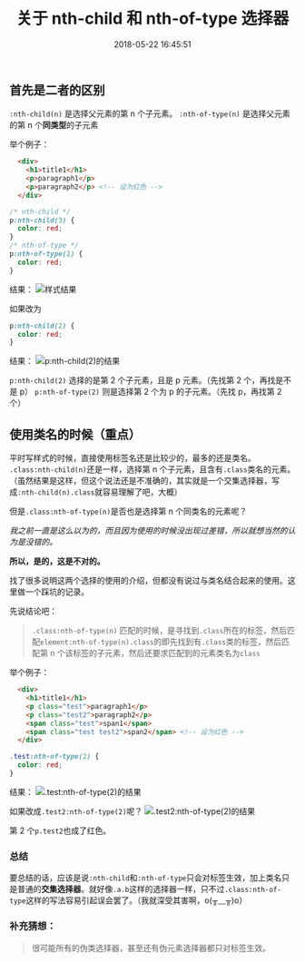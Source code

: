 ﻿---
title: 关于 nth-child 和 nth-of-type 选择器
date: 2018-05-22 16:45:51
keywords: CSS, nth-child, nth-of-type, pseudo class, 伪类选择器
category:
  - CSS
tags:
  - selectors
  - pseudo class
photos:
  - https://miao.su/images/2019/01/13/66652a6.jpg
---

## 首先是二者的区别

`:nth-child(n)` 是选择父元素的第 n 个子元素。
`:nth-of-type(n)` 是选择父元素的第 n 个**同类型**的子元素

举个例子：

```html
  <div>
    <h1>title1</h1>
    <p>paragraph1</p>
    <p>paragraph2</p> <!-- 设为红色 -->
  </div>
```

```css
/* nth-child */
p:nth-child(3) {
  color: red;
}
/* nth-of-type */
p:nth-of-type(2) {
  color: red;
}
```
<!-- more -->
结果：
![样式结果](https://img-blog.csdn.net/2018052216083686?watermark/2/text/aHR0cHM6Ly9ibG9nLmNzZG4ubmV0L21lbmdfc3VpZ2E=/font/5a6L5L2T/fontsize/400/fill/I0JBQkFCMA==/dissolve/70)

如果改为

```css
p:nth-child(2) {
  color: red;
}
```

结果：
![p:nth-child(2)的结果](https://img-blog.csdn.net/20180522161018951?watermark/2/text/aHR0cHM6Ly9ibG9nLmNzZG4ubmV0L21lbmdfc3VpZ2E=/font/5a6L5L2T/fontsize/400/fill/I0JBQkFCMA==/dissolve/70)

`p:nth-child(2)` 选择的是第 2 个子元素，且是 p 元素。（先找第 2 个，再找是不是 p）
`p:nth-of-type(2)` 则是选择第 2 个为 p 的子元素。（先找 p，再找第 2 个）

## 使用类名的时候（重点）

平时写样式的时候，直接使用标签名还是比较少的，最多的还是类名。
`.class:nth-child(n)`还是一样，选择第 n 个子元素，且含有`.class`类名的元素。（虽然结果是这样，但这个说法还是不准确的，其实就是一个交集选择器，写成`:nth-child(n).class`就容易理解了吧，大概）

但是`.class:nth-of-type(n)`是否也是选择第 n 个同类名的元素呢？

_我之前一直是这么以为的，而且因为使用的时候没出现过差错，所以就想当然的认为是没错的。_

**所以，是的，这是不对的。**

找了很多说明这两个选择的使用的介绍，但都没有说过与类名结合起来的使用。这里做一个踩坑的记录。

先说结论吧：

> `.class:nth-of-type(n)` 匹配的时候，是寻找到`.class`所在的标签，然后匹配`element:nth-of-type(n).class`的即先找到有`.class`类的标签，然后匹配第 n 个该标签的子元素，然后还要求匹配到的元素类名为`class`

举个例子：

```html
  <div>
    <h1>title1</h1>
    <p class="test">paragraph1</p>
    <p class="test2">paragraph2</p>
    <span class="test">span1</span>
    <span class="test test2">span2</span> <!-- 设为红色 -->
  </div>
```

```css
.test:nth-of-type(2) {
  color: red;
}
```

结果：
![.test:nth-of-type(2)的结果](https://img-blog.csdn.net/20180522163404515?watermark/2/text/aHR0cHM6Ly9ibG9nLmNzZG4ubmV0L21lbmdfc3VpZ2E=/font/5a6L5L2T/fontsize/400/fill/I0JBQkFCMA==/dissolve/70)

如果改成`.test2:nth-of-type(2)`呢？
![.test2:nth-of-type(2)的结果](https://img-blog.csdn.net/20180522163542434?watermark/2/text/aHR0cHM6Ly9ibG9nLmNzZG4ubmV0L21lbmdfc3VpZ2E=/font/5a6L5L2T/fontsize/400/fill/I0JBQkFCMA==/dissolve/70)

第 2 个`p.test2`也成了红色。

### 总结

要总结的话，应该是说`:nth-child`和`:nth-of-type`只会对标签生效，加上类名只是普通的**交集选择器**。就好像`.a.b`这样的选择器一样，只不过`.class:nth-of-type`这样的写法容易引起误会罢了。（我就深受其害啊，o(╥﹏╥)o）

### 补充猜想：

> 很可能所有的伪类选择器，甚至还有伪元素选择器都只对标签生效。
